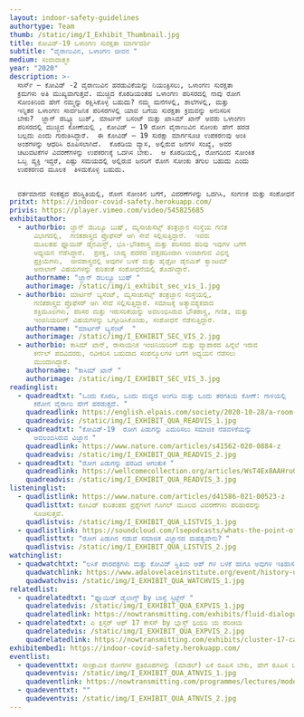 ```yaml
---
layout: indoor-safety-guidelines
authortype: Team
thumb: /static/img/I_Exhibit_Thumbnail.jpg
title: ಕೋವಿಡ್-19 ‌ಒಳಾಂಗಣ ಸುರಕ್ಷತಾ ಮಾರ್ಗದರ್ಶಿ
subtitle: "ವೈರಾಣುವಿನ, ಒಳಾಂಗಣ ಜೀವನ "
medium: ಸಂವಾದಾತ್ಮಕ
year: "2020"
description: >-
  ಸಾರ್ಸ್‌ – ಕೋವಿಡ್‌ -2 ವೈರಾಣುವಿನ ಹರಡುವಿಕೆಯನ್ನು ನಿಯಂತ್ರಿಸಲು, ಒಳಾಂಗಣ ಸುರಕ್ಷತಾ
  ಕ್ರಮಗಳು ಅತಿ ಮುಖ್ಯವಾಗುತ್ತವೆ. ಮುಚ್ಚಿದ ಕೊಠಡಿಯಂತಹ ಒಳಾಂಗಣ ಪರಿಸರದಲ್ಲಿ ನಾವು ರೋಗ
  ಸೋಂಕಿನಿಂದ ಹೇಗೆ ನಮ್ಮನ್ನು ರಕ್ಷಿಸಿಕೊಳ್ಳ ಬಹುದು? ನಮ್ಮ ಮನೆಗಳಲ್ಲಿ, ಶಾಲೆಗಳಲ್ಲಿ, ಮತ್ತು
  ಇನ್ನಿತರ ಒಳಾಂಗಣ ಸಾರ್ವಜನಿಕ ಪರಿಸರಗಳಲ್ಲಿ ಯಾವ ಬಗೆಯ ಸುರಕ್ಷತಾ ಕ್ರಮವನ್ನು ಅನುಸರಿಸ
  ಬೇಕು?  ಜ್ಹಾನ್ ಡಬ್ಲ್ಯೂ ಬುಶ್‌, ಮಾರ್ಟಿನ್‌ ಬಸಂಟ್‌ ಮತ್ತು ಖಾಸಿಮ್‌ ಖಾನ್‌ ಅವರು ಒಳಾಂಗಣ
  ಪರಿಸರದಲ್ಲಿ ಮುಚ್ಚಿದ ಕೋಣೆಯಲ್ಲಿ , ಕೋವಿಡ್‌ – 19 ರೋಗ ವೈರಾಣುವಿನ ಸೋಂಕು ಹೇಗೆ ಹರಡ
  ಬಲ್ಲದು ಎಂದು ಗುರುತಿಸಿದ್ದಾರೆ.  ಈ ಕೋವಿಡ್‌ – 19 ಸುರಕ್ಷಾ ಮಾರ್ಗಸೂಚಿ ಉಪಕರಣವು ಅಂಕಿ
  ಅಂಶಗಳನ್ನು ಆಧರಿಸಿ ರೂಪಿಸಲಾಗಿದೆ.  ಕೊಠಡಿಯ ವ್ಯಾಸ, ಅಲ್ಲಿರುವ ಜನಗಳ ಸಂಖ್ಯೆ, ಅವರ
  ಚಟುವಟಿಕೆಗಳ ವಿವರಣೆಗಳನ್ನು ಉಪಕರಣಕ್ಕೆ ಒದಗಿಸ ಬೇಕು.  ಆ ಕೊಠಡಿಯಲ್ಲಿ, ರೋಗದಿಂದ ಸೋಂಕಿತ
  ಒಬ್ಬ ವ್ಯಕ್ತಿ ಇದ್ದರೆ, ಎಷ್ಟು ಸಮಯದಲ್ಲಿ ಅಲ್ಲಿರುವ ಜನರಿಗೆ ರೋಗ ಸೋಂಕು ತಗುಲ ಬಹುದು ಎಂದು
  ಉಪಕರಣದ ಮೂಲಕ  ತಿಳಿದುಕೊಳ್ಳ ಬಹುದು.   


  ವರ್ತಮಾನದ ಸಂಕಷ್ಟದ ಪರಿಸ್ಥಿತಿಯಲ್ಲಿ, ರೋಗ ಸೋಂಕಿನ ಬಗೆಗೆ, ವಿವರಣೆಗಳನ್ನು ಒದಗಿಸಿ, ಸಂಗಣಕ ಮತ್ತು ಸಂಶೋಧನೆಯನ್ನು ಆಧರಿಸಿ, ಬಹಳ ಸುಲಭ ರೀತಿಯಲ್ಲಿ ಖಚಿತ ಮಾಹಿತಿಯನ್ನು ಈ ಉಪಕರಣದ ಮೂಲಕ ಪಡೆಯ ಬಹುದಾಗಿದೆ.
pritxt: https://indoor-covid-safety.herokuapp.com/
privis: https://player.vimeo.com/video/545825685
exhibitauthor:
  - authorbio: ಜ್ಹಾನ್‌ ಡಬಲ್ಯೂ ಬುಷ್‌, ಮ್ಯಸಾಚುಸೆಟ್ಸ್‌ ತಂತ್ರಜ್ಞಾನ ಸಂಸ್ಥೆಯ ಗಣಿತ
      ವಿಭಾಗದಲ್ಲಿ,  ಗಣಿತಶಾಸ್ತ್ರದ ಪ್ರೊಫೆಸರ್‌ ಆಗಿ ಸೇವೆ ಸಲ್ಲಿಸುತ್ತಿದ್ದಾರೆ.  ಇವರು
      ಮೂಲತಹ ಫ್ಲೂಯಿಡ್‌ ಡೈನಮಿಸ್ಟ್‌, ಭೂ-ಭೌತಶಾಸ್ತ್ರ ಮತ್ತು ಪರಿಸರದ ಹರಿವು ಇವುಗಳ ಬಗೆಗೆ
      ಅಧ್ಯಯನ ನೆಡೆಸಿದ್ದಾರೆ.  ಪ್ರಸಕ್ತ, ಬಾಹ್ಯ ಪದರದ ವತ್ತಡದಿಂದಾಗಿ ಉಂಟಾಗುವ ವಿಭಿನ್ನ
      ಪ್ರಕ್ರಿಯೆಗಳು,  ಜೀವಶಾಸ್ತ್ರದಲ್ಲಿ ಅವುಗಳ ಬಳಕೆ ಮತ್ತು ಹೈಡ್ರೋ ಡೈನಮಿಕ್‌ ಕ್ವಾಂಟಮ್‌
      ಅನಾಲಾಗ್‌ ವಿಷಯಗಳನ್ನು ಕುರಿತಂತೆ ಸಂಶೋಧನೆಯಲ್ಲಿ ತೊಡಗಿದ್ದಾರೆ.
    authorname: "ಜ್ಹಾನ್‌ ಡಬಲ್ಯೂ ಬುಷ್‌ "
    authorimage: /static/img/i_exhibit_sec_vis_1.jpg
  - authorbio: ಮಾರ್ಟಿನ್‌ ಬ್ಯಸೆಂಟ್, ಮ್ಯಸಾಚುಸೆಟ್ಸ್‌ ತಂತ್ರಜ್ಞಾನ ಸಂಸ್ಥೆಯಲ್ಲಿ,
      ಗಣಿತಶಾಸ್ತ್ರದ ಪ್ರೊಫೆಸರ್‌ ಆಗಿ ಸೇವೆ ಸಲ್ಲಿಸುತ್ತಿದ್ದಾರೆ. ಸಮಾಜಕ್ಕೆ ಅತ್ಯಾವಶ್ಯಕವಾದ
      ಶಕ್ತಿಮೂಲಗಳು, ಪರಿಸರ ಮತ್ತು ಇರುಸರಿಕೆಯನ್ನು ಅವಲಂಭಿಸಿರುವ ಭೌತಶಾಸ್ತ್ರ, ಗಣಿತ, ಮತ್ತು
      ಇಂಜಿನಿಯರಿಂಗ್‌ ವಿಷಯಗಳನ್ನು ಒಗ್ಗೂಡಿಸಿಕೊಂಡು, ಸಂಶೋಧನೆ ನೆಡೆಸುತ್ತಿದ್ದಾರೆ.
    authorname: "ಮಾರ್ಟಿನ್‌ ಬ್ಯಸೆಂಟ್  "
    authorimage: /static/img/I_EXHIBIT_SEC_VIS_2.jpg
  - authorbio: ಕಾಸಿಮ್‌ ಖಾನ್‌, ರಾಸಾಯನಿಕ ಇಂಜಿನಿಯರಿಂಗ್‌ ಮತ್ತು ವ್ಯಾಪಾರದ ಹಿನ್ನೆಲೆ ಇರುವ
      ಕರ್ನೆಲ್‌ ಪದವಿದರರು, ನವೀಕರಿಸ ಬಹುದಾದ ಸಂಪನ್ಮೂಲಗಳ ಬಗೆಗೆ ಅಧ್ಯಯನ ನೆಡೆಸಲು
      ಮುಂದಾಗಿದ್ದಾರೆ.
    authorname: "ಕಾಸಿಮ್‌ ಖಾನ್‌ "
    authorimage: /static/img/I_EXHIBIT_SEC_VIS_3.jpg
readinglist:
  - quadreadtxt: "ಒಂದು ಕೊಠಡಿ, ಒಂದು ಮದ್ಯದ ಅಂಗಡಿ ಮತ್ತು ಒಂದು ತರಗತಿಯ ಕೋಣೆ: ಗಾಳಿಯಲ್ಲಿ
      ಕರೋನ ವೈರಾಣು ಹೇಗೆ ಹರಡುತ್ತದೆ. "
    quadreadlink: https://english.elpais.com/society/2020-10-28/a-room-a-bar-and-a-class-how-the-coronavirus-is-spread-through-the-air.html
    quadreadvis: /static/img/I_EXHIBIT_QUA_READVIS_1.jpg
  - quadreadtxt: "ಕೋವಿಡ್-19‌  ರೋಗ ಪಿಡುಗನ್ನು ಎದುರಿಸಲು ಸಮಾಜಿಕ ನೆಡವಳಿಕೆಯನ್ನು
      ಅವಲಂಬಿಸಿರುವ ವಿಜ್ಞಾನ "
    quadreadlink: https://www.nature.com/articles/s41562-020-0884-z
    quadreadvis: /static/img/I_EXHIBIT_QUA_READVIS_2.jpg
  - quadreadtxt: "ರೋಗ ಪಿಡುಗನ್ನು ಹರಡಿದ ಆಗಂತುಕ "
    quadreadlink: https://wellcomecollection.org/articles/WsT4Ex8AAHruGfXH
    quadreadvis: /static/img/I_EXHIBIT_QUA_READVIS_3.jpg
listeninglist:
  - quadlistlink: https://www.nature.com/articles/d41586-021-00523-z
    quadlisttxt: ಕೋವಿಡ್‌ ಕುರಿತಂತಹ ಪ್ರಶ್ನೆಗಳಿಗೆ ಗೂಗಲ್‌ ಮೂಲದ ವಿವರಣೆಗಳು ಪರಿಹಾರವನ್ನು
      ಸೂಚಿಸುತ್ತವೆ.
    quadlistvis: /static/img/I_EXHIBIT_QUA_LISTVIS_1.jpg
  - quadlistlink: https://soundcloud.com/lsepodcasts/whats-the-point-of-social-science-in-a-pandemic
    quadlisttxt: "ರೋಗ ಪಿಡುಗಿನ ನಡುವೆ ಸಮಾಜಿಕ ವಿಜ್ಞಾನದ ಮಹತ್ವವೇನು? "
    quadlistvis: /static/img/I_EXHIBIT_QUA_LISTVIS_2.jpg
watchinglist:
  - quadwatchtxt: "ಲಸಿಕೆ ಪಾರಪತ್ರಗಳು ಮತ್ತು ಕೋವಿಡ್‌ ಸ್ಥಿತಿಯ ಆಪ್‌ ಗಳ ಬಳಕೆ ಹಾಗೂ ಅವುಗಳ ಇತಿಹಾಸ "
    quadwatchlink: https://www.adalovelaceinstitute.org/event/history-uses-vaccine-passports-covid-status-apps/
    quadwatchvis: /static/img/I_EXHIBIT_QUA_WATCHVIS_1.jpg
relatedlist:
  - quadrelatedtxt: "ಫ್ಲೂಯಿಡ್‌ ಡೈಲಾಗ್ಸ್‌ by ಬಾಸ್ಸೆ ಸ್ಟಿಟ್ಜೆನ್‌ "
    quadrelatedvis: /static/img/I_EXHIBIT_QUA_EXPVIS_1.jpg
    quadrelatedlink: https://nowtransmitting.com/exhibits/fluid-dialogues/
  - quadrelatedtxt: ಎ ಕ್ಲಸ್ಟರ್‌ ಆಫ್‌ 17 ಕೇಸಸ್‌ by ಬ್ಲಾಸ್ಟ್‌ ಥಿಯರಿ ಯ ಪರಿಚಯ
    quadrelatedvis: /static/img/I_EXHIBIT_QUA_EXPVIS_2.jpg
    quadrelatedlink: https://nowtransmitting.com/exhibits/cluster-17-cases/
exhibitembed1: https://indoor-covid-safety.herokuapp.com/
eventlist:
  - quadeventtxt: ಸಾಂಕ್ರಾಮಿಕ ರೋಗಗಳ ಪ್ರತಿರೂಪಗಳನ್ನು (ಮಾಡಲ್‌) ಏಕೆ ರೂಪಿಸ ಬೇಕು, ಹೇಗೆ ರೂಪಿಸ ಬೇಕು ?
    quadeventvis: /static/img/I_EXHIBIT_QUA_ATNVIS_1.jpg
    quadeventlink: https://nowtransmitting.com/programmes/lectures/model-infectious-diseases/
  - quadeventtxt: ""
    quadeventvis: /static/img/I_EXHIBIT_QUA_ATNVIS_2.jpg
---
```


